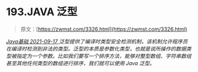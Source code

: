 <!--yml
category: 未分类
date: 0001-01-01 00:00:00
-->

# 193.JAVA 泛型

> 原文：[https://zwmst.com/3326.html](https://zwmst.com/3326.html)

   [ *Java基础* ](https://zwmst.com/java%e5%9f%ba%e7%a1%80)*[ <time datetime="2021-09-18T01:41:12+08:00"> 2021-09-17 </time> ](https://zwmst.com/3326.html)  泛型提供了编译时类型安全检测机制，该机制允许程序员在编译时检测到非法的类型。泛型的本质是参数化类型，也就是说所操作的数据类型被指定为一个参数。比如我们要写一个排序方法，能够对整型数组、字符串数组甚至其他任何类型的数组进行排序，我们就可以使用 Java 泛型。*